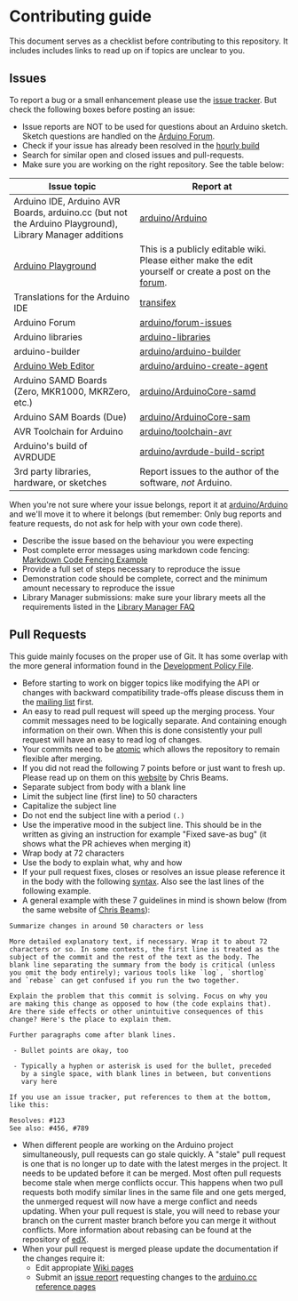 # Contributing guide
This document serves as a checklist before contributing to this repository. It includes includes links to read up on if topics are unclear to you.

## Issues
To report a bug or a small enhancement please use the [issue tracker](http://github.com/arduino/Arduino/issues). But check the following boxes before posting an issue:

- Issue reports are NOT to be used for questions about an Arduino sketch. Sketch questions are handled on the [Arduino Forum](http://forum.arduino.cc/).
- Check if your issue has already been resolved in the [hourly build](http://www.arduino.cc/en/Main/Software#hourly)
- Search for similar open and closed issues and pull-requests.
- Make sure you are working on the right repository. See the table below:

| Issue topic | Report at |
|-|-|
| Arduino IDE, Arduino AVR Boards, arduino.cc (but not the Arduino Playground), Library Manager additions | [arduino/Arduino](https://github.com/arduino/Arduino) |
| [Arduino Playground](http://playground.arduino.cc/) | This is a publicly editable wiki. Please either make the edit yourself or create a post on the [forum](http://forum.arduino.cc/index.php?board=24.0). |
| Translations for the Arduino IDE | [transifex](https://www.transifex.com/mbanzi/arduino-ide-15/) |
| Arduino Forum | [arduino/forum-issues](https://github.com/arduino/forum-issues) |
| Arduino libraries | [arduino-libraries](https://github.com/arduino-libraries) |
| arduino-builder | [arduino/arduino-builder](https://github.com/arduino/arduino-builder) |
| [Arduino Web Editor](https://create.arduino.cc/editor) | [arduino/arduino-create-agent](https://github.com/arduino/arduino-create-agent) |
| Arduino SAMD Boards (Zero, MKR1000, MKRZero, etc.) | [arduino/ArduinoCore-samd](https://github.com/arduino/ArduinoCore-samd) |
| Arduino SAM Boards (Due) | [arduino/ArduinoCore-sam](https://github.com/arduino/ArduinoCore-sam) |
| AVR Toolchain for Arduino | [arduino/toolchain-avr](https://github.com/arduino/toolchain-avr) |
| Arduino's build of AVRDUDE | [arduino/avrdude-build-script](https://github.com/arduino/avrdude-build-script) |
| 3rd party libraries, hardware, or sketches | Report issues to the author of the software, *not* Arduino. |

When you're not sure where your issue belongs, report it at [arduino/Arduino](https://github.com/arduino/Arduino) and we'll move it to where it belongs (but remember: Only bug reports and feature requests, do not ask for help with your own code there).

- Describe the issue based on the behaviour you were expecting
- Post complete error messages using markdown code fencing: [Markdown Code Fencing Example](https://guides.github.com/features/mastering-markdown/#examples)
- Provide a full set of steps necessary to reproduce the issue
- Demonstration code should be complete, correct and the minimum amount necessary to reproduce the issue
- Library Manager submissions: make sure your library meets all the requirements listed in the [Library Manager FAQ](https://github.com/arduino/Arduino/wiki/Library-Manager-FAQ)

## Pull Requests
This guide mainly focuses on the proper use of Git. It has some overlap with the more general information found in the [Development Policy File](https://github.com/arduino/Arduino/wiki/Development-Policy).

- Before starting to work on bigger topics like modifying the API or changes with backward compatibility trade-offs please discuss them in the [mailing list](https://groups.google.com/a/arduino.cc/forum/#!forum/developers) first.
- An easy to read pull request will speed up the merging process. Your commit messages need to be logically separate. And containing enough information on their own. When this is done consistently your pull request will have an easy to read log of changes.
- Your commits need to be [atomic](https://www.freshconsulting.com/atomic-commits/) which allows the repository to remain flexible after merging.
- If you did not read the following 7 points before or just want to fresh up. Please read up on them on this [website](https://chris.beams.io/posts/git-commit) by Chris Beams.
 - Separate subject from body with a blank line
 - Limit the subject line (first line) to 50 characters
 - Capitalize the subject line
 - Do not end the subject line with a period `(.)`
 - Use the imperative mood in the subject line. This should be in the written as giving an instruction for example "Fixed save-as bug" (it shows what the PR achieves when merging it)
 - Wrap body at 72 characters
 - Use the body to explain what, why and how
- If your pull request fixes, closes or resolves an issue please reference it in the body with the following [syntax](https://help.github.com/articles/closing-issues-via-commit-messages/). Also see the last lines of the following example.
- A general example with these 7 guidelines in mind is shown below (from the same website of [Chris Beams](https://chris.beams.io/posts/git-commit)):
```
Summarize changes in around 50 characters or less

More detailed explanatory text, if necessary. Wrap it to about 72
characters or so. In some contexts, the first line is treated as the
subject of the commit and the rest of the text as the body. The
blank line separating the summary from the body is critical (unless
you omit the body entirely); various tools like `log`, `shortlog`
and `rebase` can get confused if you run the two together.

Explain the problem that this commit is solving. Focus on why you
are making this change as opposed to how (the code explains that).
Are there side effects or other unintuitive consequences of this
change? Here's the place to explain them.

Further paragraphs come after blank lines.

 - Bullet points are okay, too

 - Typically a hyphen or asterisk is used for the bullet, preceded
   by a single space, with blank lines in between, but conventions
   vary here

If you use an issue tracker, put references to them at the bottom,
like this:

Resolves: #123
See also: #456, #789
```
- When different people are working on the Arduino project simultaneously, pull requests can go stale quickly. A "stale" pull request is one that is no longer up to date with the latest merges in the project. It needs to be updated before it can be merged. Most often pull requests become stale when merge conflicts occur. This happens when two pull requests both modify similar lines in the same file and one gets merged, the unmerged request will now have a merge conflict and needs updating. When your pull request is stale, you will need to rebase your branch on the current master branch before you can merge it without conflicts. More information about rebasing can be found at the repository of [edX](https://github.com/edx/edx-platform/wiki/How-to-Rebase-a-Pull-Request).
- When your pull request is merged please update the documentation if the changes require it:
  - Edit appropiate [Wiki pages](https://github.com/arduino/Arduino/wiki/_pages)
  - Submit an [issue report](https://github.com/arduino/Arduino/issues/new) requesting changes to the [arduino.cc reference pages](https://www.arduino.cc/en/Reference/HomePage)

